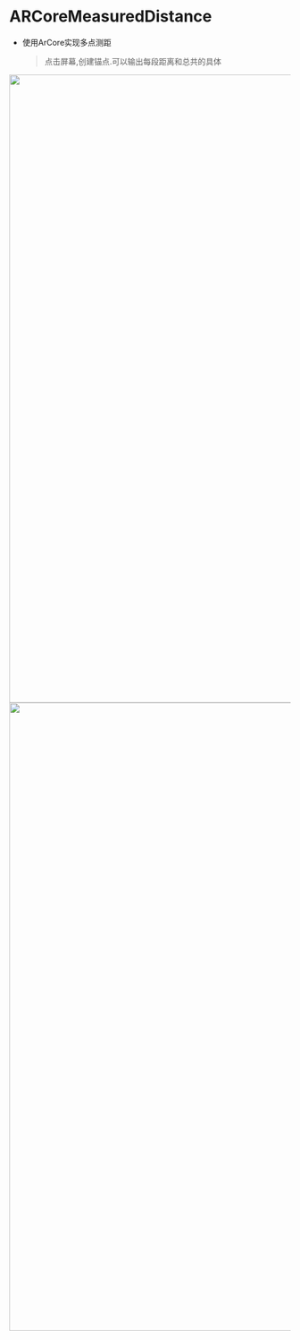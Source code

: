 # ARCoreMeasuredDistance
* 使用ArCore实现多点测距
   >点击屏幕,创建锚点.可以输出每段距离和总共的具体
   
<img width="540" height="1122" src="https://github.com/ToadPrincess/ARCoreMeasuredDistance/blob/master/preview1.jpg?raw=true"/>

<img width="540" height="1122" src="https://github.com/ToadPrincess/ARCoreMeasuredDistance/blob/master/preview2.jpg?raw=true"/>


